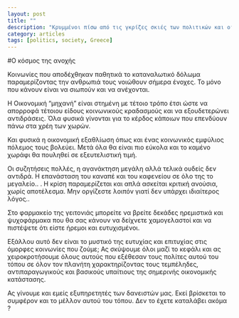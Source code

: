 ```yaml
---
layout: post
title: ""
description: "Κρυμμένοι πίσω από τις γκρίζες σκιές των πολιτικών και οικονομικών εξελίξεων η λέξη που σημαδεύει το σήμερα και το αύριο είναι η σύγχυση και ο αποπροσανατολισμός..."
category: articles
tags: [politics, society, Greece]
---
```

#Ο κόσμος της ανοχής


Κοινωνίες που αποδέχθηκαν παθητικά το καταναλωτικό δόλωμα παραμερίζοντας την ανθρωπιά τους νοιώθουν σήμερα ένοχες. Το μόνο που κάνουν είναι να σιωπούν και να ανέχονται.

Η Οικονομική “μηχανή” είναι στημένη με τέτοιο τρόπο έτσι ώστε να απορροφά τέτοιου είδους κοινωνικούς κραδασμούς και να εξουδετερώνει αντιδράσεις. Όλα φυσικά γίνονται για το κέρδος κάποιων που επενδύουν πάνω στα χρέη των χωρών.

Και φυσικά η οικονομική εξαθλίωση όπως και ένας κοινωνικός εμφύλιος πόλεμος τους βολεύει. Μετά όλα θα είναι πιο εύκολα και το καμένο χωράφι θα πουληθεί σε εξευτελιστική τιμή.

Οι συζητήσεις πολλές, η αγανάκτηση μεγάλη αλλά τελικά ουδείς δεν αντιδρά. Η επανάσταση του καναπέ και του καφενείου σε όλο της το μεγαλείο.. . Η κρίση παραμερίζεται και απλά ασκείται κριτική ανούσια, χωρίς αποτέλεσμα. Μην οργίζεστε λοιπόν γιατί δεν υπάρχει ιδιαίτερος λόγος..

Στο φαρμακείο της γειτονιάς μπορείτε να βρείτε δεκάδες ηρεμιστικά και ψυχοφάρμακα που θα σας κάνουν να δείχνετε χαμογελαστοί και να πιστέψετε ότι είστε ήρεμοι και ευτυχισμένοι.

Εξάλλου αυτό δεν είναι το μυστικό της ευτυχίας και επιτυχίας στις όμορφες κοινωνίες που ζούμε; Ας σκύψουμε όλοι μαζί το κεφάλι και ας χειροκροτήσουμε όλους αυτούς που εξέθεσαν τους πολίτες αυτού του τόπου σε όλον τον πλανήτη χαρακτηρίζοντας τους τεμπέληδες, αντιπαραγωγικούς και βασικούς υπαίτιους της σημερινής οικονομικής κατάστασης.

Ας γίνουμε και εμείς εξυπηρετητές των δανειστών μας. Εκεί βρίσκεται το συμφέρον και το μέλλον αυτού του τόπου. Δεν το έχετε καταλάβει ακόμα ?